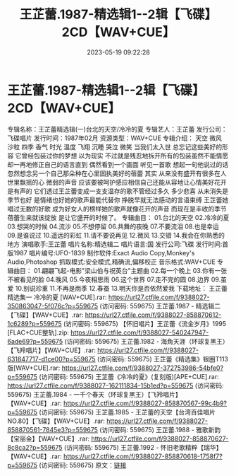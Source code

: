 ﻿---
title: 王芷蕾.1987-精选辑1--2辑【飞碟】2CD【WAV+CUE】
date: 2023-05-19 09:22:28
categories: WAV车载音乐、镜像
tags: 华语中文
---
# 王芷蕾.1987-精选辑1--2辑【飞碟】2CD【WAV+CUE】

专辑名称：王芷蕾精选辑(一)台北的天空/冷冷的夏
专辑艺人：王芷蕾
发行公司：飞碟唱片
发行时间：1987年02月
资源类型：WAV+CUE
专辑介绍：
天空 微风 沙粒 四季 香气 时光 温度 飞翔 沉睡 哭泣 微笑 当我们太入世 总忘记这些美好的形容 它曾经包装过你的梦想 以为现实
不过就是残忍地拆开所有的包装虽然不能情愿 却一再地修正自己的语言直到 偶然看到一个画面 听见一首歌
想起一句他说过的话忽然想念另一个自己那朵种在心里固执美好的蓓蕾 其实 从来没有盛开有很多在人世里飘摇的心 微弱的声音
应该要被呵护感应相信自己还能从容地让心情美好花开是有声的 它们透过王芷蕾变成一支支温存的歌不管经过多久 多少悲喜 从未消失是季节也好
是情绪也好她的歌声最能代替你 挣脱早就无法感动的言语束缚
王芷蕾她唱过无数的好歌 成为好女人的榜样她的歌声就像花开的声音 而现在是丰收的季节蓓蕾生来就该绽放 是让它盛开的时候了。
专辑曲目：
01.台北的天空
02.冷冷的夏
03.想哭的时候
04.流沙
05.不想停留
06.共舞的夜晚
07.不要流泪
08.也是幸运
09.是谁说过
10.遥远的彩虹
11.请不要说再见
12.微风
13.交错
14.我会在你熟悉的地方
演唱歌手:王芷蕾
唱片名称:精选辑二
唱片语言:国
发行公司:飞碟
发行时间:首版1987
唱片编号:UFO-1839
制作软件:Exact Audio Copy,Monkey's Audio,Photoshop
抓取模式:安全模式,精确流,偏移校正
音乐格式:WAV+CUE
专辑曲目：
01.翩翩飞起-电影"梁山伯与祝英台"主题曲
02.每一个晚上
03.你有一张不被看见的脸
04.晚风
05.今夜相思雨
06.这个世界
07.走不完的圆
08.边界
09.茧爱
10.别说珍重
11.不再是雨季
12.春蚕
13.明天你是否依然爱我
下载地址：
王芷蕾 精选集一 冷冷的夏 [WAV+CUE].rar: https://url27.ctfile.com/f/9388027-350863047-5f076c?p=559675
(访问密码: 559675)
王芷蕾.1987 - 精选辑二【飞碟】【WAV+CUE】.rar: https://url27.ctfile.com/f/9388027-858870612-1c6289?p=559675
(访问密码: 559675)
【怀旧唱片】王芷蕾《流金岁月》1995 [FLAC+CUE整轨].zip: https://url27.ctfile.com/f/9388027-540247947-6ade69?p=559675
(访问密码: 559675)
王芷蕾.1982 - 海角天涯（环球复黑王）【飞羚唱片】【WAV+CUE】.rar: https://url27.ctfile.com/f/9388027-631847717-d1ce00?p=559675
(访问密码: 559675)
王芷蕾《精选集》银圈T113版[WAV+CUE].rar: https://url27.ctfile.com/f/9388027-372753986-54bfe0?p=559675
(访问密码: 559675)
王芷蕾《冷冷的夏》(复刻版)[APE+CUE].rar: https://url27.ctfile.com/f/9388027-162111834-15b1ed?p=559675
(访问密码: 559675)
王芷蕾.1984 - 一千个春天（环球复黑王）【飞羚唱片】【WAV+CUE】.rar: https://url27.ctfile.com/f/9388027-858870567-99c4b9?p=559675
(访问密码: 559675)
王芷蕾.1985 - 王芷蕾的天空【台湾百佳唱片NO.80】【飞碟】【WAV+CUE】.rar: https://url27.ctfile.com/f/9388027-858870561-7845e3?p=559675
(访问密码: 559675)
王芷蕾.1988 - 雅歌新韵【宝丽金】【WAV+CUE】.rar: https://url27.ctfile.com/f/9388027-858870627-8c8ca2?p=559675
(访问密码: 559675)
王芷蕾.1992 - 怀旧老歌精粹【瑞华】【WAV+CUE】.rar: https://url27.ctfile.com/f/9388027-858870618-1758f7?p=559675
(访问密码: 559675)
原文：[链接](https://blog.sina.com.cn/s/blog_1647c7e76010311xq.html)